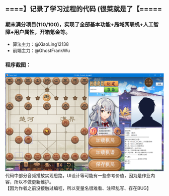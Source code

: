 ## ====】记录了学习过程的代码 (很菜就是了【=====   
### 期末满分项目(110/100)，实现了全部基本功能+局域网联机+人工智障+用户属性，开箱氪金等。   
* 算法主力：@XiaoLing12138  
* 前端主力：@GhostFrankWu  
### 程序截图：  
![程序截图](https://github.com/GhostFrankWu/SUSTech_CS102A_Project_2019Froject_2019F/blob/master/%E7%A8%8B%E5%BA%8F%E8%BF%90%E8%A1%8C%E6%88%AA%E5%9B%BE.png)  
代码中部分音频播放实现思路，UI设计等可能有一些参考价值，因为是作业内容，所以不做更新维护。  
【因为作者之前没接触过编程，所以变量名很难看、注释乱写、存在BUG】
